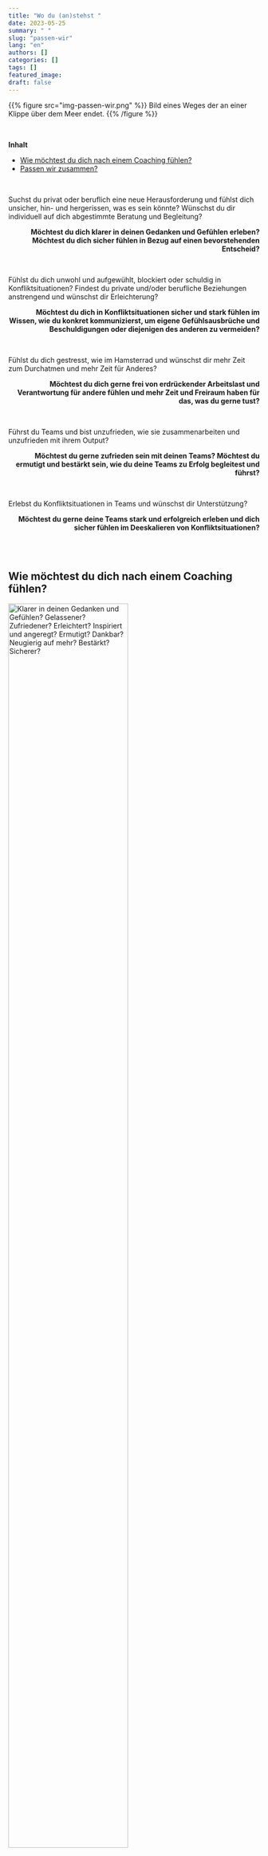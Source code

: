 ```yaml
---
title: "Wo du (an)stehst "
date: 2023-05-25
summary: " "
slug: "passen-wir"
lang: "en"
authors: []
categories: []
tags: []
featured_image:
draft: false
---
```


{{% figure src="img-passen-wir.png" %}} Bild eines Weges der an einer Klippe über dem Meer endet. {{% /figure %}}  

<br>

**Inhalt**  
- [Wie möchtest du dich nach einem Coaching fühlen?](#wie-möchtest-du-dich-nach-einem-coaching-fühlen)  
- [Passen wir zusammen?](#passen-wir-zusammen)  
  
<br>


Suchst du privat oder beruflich eine neue Herausforderung und fühlst dich unsicher, hin- und hergerissen, was es sein könnte? Wünschst du dir individuell auf dich abgestimmte Beratung und Begleitung?  
**<p style="text-align: right"> Möchtest du dich klarer in deinen Gedanken und Gefühlen erleben? Möchtest du dich sicher fühlen in Bezug auf einen bevorstehenden Entscheid? </p>** 
<br>

Fühlst du dich unwohl und aufgewühlt, blockiert oder schuldig in Konfliktsituationen?
Findest du private und/oder berufliche Beziehungen anstrengend und wünschst dir Erleichterung?  
**<p style="text-align: right"> Möchtest du dich in Konfliktsituationen sicher und stark fühlen im Wissen, wie du konkret kommunizierst, um eigene Gefühlsausbrüche und Beschuldigungen oder diejenigen des anderen zu vermeiden? </p>**
<br>

Fühlst du dich gestresst, wie im Hamsterrad und wünschst dir mehr Zeit zum Durchatmen und mehr Zeit für Anderes?  
**<p style="text-align: right"> Möchtest du dich gerne frei von erdrückender Arbeitslast und Verantwortung für andere fühlen und mehr Zeit und Freiraum haben für das, was du gerne tust? </p>**
<br>

Führst du Teams und bist unzufrieden, wie sie zusammenarbeiten und unzufrieden mit ihrem Output?  
**<p style="text-align: right"> Möchtest du gerne zufrieden sein mit deinen Teams? Möchtest du ermutigt und bestärkt sein, wie du deine Teams zu Erfolg begleitest und führst? </p>** 
<br>

Erlebst du Konfliktsituationen in Teams und wünschst dir Unterstützung?  
**<p style="text-align: right"> Möchtest du gerne deine Teams stark und erfolgreich erleben und dich sicher fühlen im Deeskalieren von Konfliktsituationen? </p>**  

<br>
<br>


## Wie möchtest du dich nach einem Coaching fühlen?

<img src="/static/icons/" 
alt="Klarer in deinen Gedanken und Gefühlen? Gelassener? Zufriedener? Erleichtert? Inspiriert und angeregt? Ermutigt? Dankbar? Neugierig auf mehr? Bestärkt? Sicherer?" 
style="display: inline-block; width:80%; max-width:300px; object-position:left; margin: var(--pad-large) auto;">

<!--
{{% figure src="gefühle.svg" %}} 
Klarer in deinen Gedanken und Gefühlen? Gelassener? Zufriedener? Erleichtert? Inspiriert und angeregt? Ermutigt? Dankbar? Neugierig auf mehr? Bestärkt? Sicherer? {{% /figure %}} 


#### Klarer in deinen Gedanken und Gefühlen?

<h4 style="text-align:right"> Gelassener? </h4>  

#### Zufriedener?   

<h4 style="text-align:center"> Erleichtert?  </h4>

<h4 style="text-align:center"> Inspiriert und angeregt? </h4> 

#### Ermutigt?  

<h4 style="text-align:right"> Dankbar?  </h4>

<h4 style="text-align:center"> Neugierig auf mehr?  </h4>

<h4 style="text-align:right"> Bestärkt?  </h4>  

#### Sicherer? 

-->
                                       
  
<br>
<br>


## Passen wir zusammen?  

Während des Coaching-Prozesses liegt mein Fokus bei dir. Ich verwende deine persönlichen Erfolgsschlüssel, basierend auf deinem individuellen BG5©-Persönlichkeits-Profil. Mein ganzkörperlicher Ansatz beinhaltet – falls von dir gewünscht – Atemübungen, Körperarbeit und Arbeit mit Gedanken. Sehr gerne arbeite ich auch mit dem Flip-Chart, um Gedanken, Gefühle und Situationen sichtbar zu machen und Zusammenhänge visuell darzustellen und zu strukturieren.  
Dank meines Persönlichkeits-Typs «Beraterin» erkenne ich schnell, wo der Schuh drückt, und freue mich, dich in ein erfolgreiches und erfülltes Leben zu begleiten und auch Unterstützung in Führungsthemen zu geben.
Entsprechend meiner persönlichen Begabungen und falls du es wünschst, fokussiere ich auf folgende Themen:

- Ich fokussiere – gemeinsam mit dir – gerne auf die **Herausforderungen** in deinem Leben und im Beruf und erarbeite mit dir **mögliche nächste Schritte zur Erleichterung**.  
- Ich fokussiere – gemeinsam mit dir – gerne auf dein **individuelles Selbstbewusstsein und Selbstvertrauen** und ermutige dich, deine Talente zu nutzen, basierend auf deinen persönlichen Erfolgsschlüsseln.  
- Ich fokussiere – gemeinsam mit dir – gerne auf deine Stressfaktoren und zeige dir **Tools zur Stress-Reduktion** in Form von Atemübungen, Körperarbeit und Arbeit mit Gedanken und Gefühlen.  
- Ich fokussiere – gemeinsam mit dir – gerne auf **unsichtbare Beziehungsdynamiken**, die dir das Leben und Arbeiten erschweren und erarbeite mit dir **mögliche Lösungsansätze zur Verbesserung**.  
- Ich fokussiere – gemeinsam mit dir – gerne auf **Team-Dynamiken** und finde heraus, wo es schwierig sein könnte, und zeige dir mögliche Lösungsvorschläge/Lösungswege.  

<br>

#### Hier findest du mehr zu [meinem Angebot](website-upn/angebot/).

<br>
<br>
